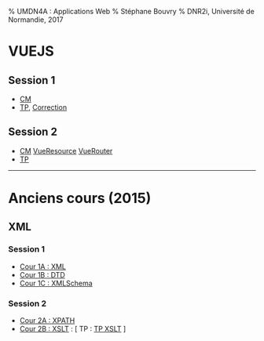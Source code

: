 % UMDN4A : Applications Web
% Stéphane Bouvry
% DNR2i, Université de Normandie, 2017

# VUEJS

## Session 1

- [CM](slides/vuejs-1.html)
- [TP](cours/vuejs-tp-1.html), [Correction](ressources/VueTP1-correction.zip)

## Session 2

- [CM](slides/vuejs-2.html) [VueResource](slides/vuejs-resource.html) [VueRouter](slides/vuejs-router.html)
- [TP](cours/vuejs-tp-2.html)



---

# Anciens cours (2015)

## XML

### Session 1

- [Cour 1A : XML](slides/xml-01.html)
- [Cour 1B : DTD](slides/xml-02-dtd.html)
- [Cour 1C : XMLSchema](slides/xml-03-xml-schema.html)

### Session 2

- [Cour 2A : XPATH](slides/xml-04-xpath.html)
- [Cour 2B : XSLT](slides/xml-05-xslt.html) : [ TP : [TP XSLT](cours/xml-s2-tp2.html) ]
